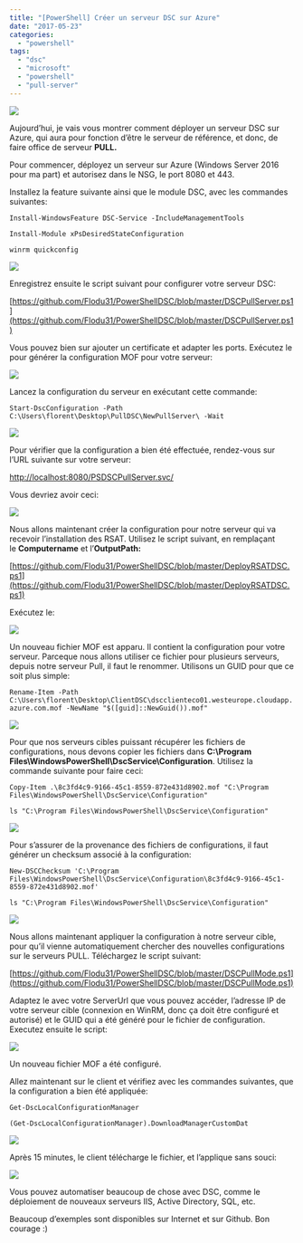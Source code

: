 ```yaml
---
title: "[PowerShell] Créer un serveur DSC sur Azure"
date: "2017-05-23"
categories: 
  - "powershell"
tags: 
  - "dsc"
  - "microsoft"
  - "powershell"
  - "pull-server"
---
```


[![](https://cloudyjourney.fr/wp-content/uploads/2018/01/PowerShell.png)](https://cloudyjourney.fr/wp-content/uploads/2018/01/PowerShell.png)

Aujourd’hui, je vais vous montrer comment déployer un serveur DSC sur Azure, qui aura pour fonction d’être le serveur de référence, et donc, de faire office de serveur **PULL.**

Pour commencer, déployez un serveur sur Azure (Windows Server 2016 pour ma part) et autorisez dans le NSG, le port 8080 et 443.

Installez la feature suivante ainsi que le module DSC, avec les commandes suivantes:

`Install-WindowsFeature DSC-Service -IncludeManagementTools`

`Install-Module xPsDesiredStateConfiguration`

`winrm quickconfig`

[![](https://cloudyjourney.fr/wp-content/uploads/2018/01/0486.PDSDSC01.png)](https://cloudyjourney.fr/wp-content/uploads/2018/01/0486.PDSDSC01.png)

Enregistrez ensuite le script suivant pour configurer votre serveur DSC:

[https://github.com/Flodu31/PowerShellDSC/blob/master/DSCPullServer.ps1](https://github.com/Flodu31/PowerShellDSC/blob/master/DSCPullServer.ps1)

Vous pouvez bien sur ajouter un certificate et adapter les ports. Exécutez le pour générer la configuration MOF pour votre serveur:

[![](https://cloudyjourney.fr/wp-content/uploads/2018/01/4520.PDSDSC02.png)](https://cloudyjourney.fr/wp-content/uploads/2018/01/4520.PDSDSC02.png)

Lancez la configuration du serveur en exécutant cette commande:

`Start-DscConfiguration -Path C:\Users\florent\Desktop\PullDSC\NewPullServer\ -Wait`

[![](https://cloudyjourney.fr/wp-content/uploads/2018/01/6685.PDSDSC03.png)](https://cloudyjourney.fr/wp-content/uploads/2018/01/6685.PDSDSC03.png)

Pour vérifier que la configuration a bien été effectuée, rendez-vous sur l’URL suivante sur votre serveur:

[http://localhost:8080/PSDSCPullServer.svc/](http://localhost:8080/PSDSCPullServer.svc/)

Vous devriez avoir ceci:

[![](https://cloudyjourney.fr/wp-content/uploads/2018/01/2475.PDSDSC04.png)](https://cloudyjourney.fr/wp-content/uploads/2018/01/2475.PDSDSC04.png)

Nous allons maintenant créer la configuration pour notre serveur qui va recevoir l’installation des RSAT. Utilisez le script suivant, en remplaçant le **Computername** et l’**OutputPath:**

[https://github.com/Flodu31/PowerShellDSC/blob/master/DeployRSATDSC.ps1](https://github.com/Flodu31/PowerShellDSC/blob/master/DeployRSATDSC.ps1)

Exécutez le:

[![](https://cloudyjourney.fr/wp-content/uploads/2018/01/8814.PDSDSC05.png)](https://cloudyjourney.fr/wp-content/uploads/2018/01/8814.PDSDSC05.png)

Un nouveau fichier MOF est apparu. Il contient la configuration pour votre serveur. Parceque nous allons utiliser ce fichier pour plusieurs serveurs, depuis notre serveur Pull, il faut le renommer. Utilisons un GUID pour que ce soit plus simple:

`Rename-Item -Path C:\Users\florent\Desktop\ClientDSC\dscclienteco01.westeurope.cloudapp.azure.com.mof -NewName "$([guid]::NewGuid()).mof"`

[![](https://cloudyjourney.fr/wp-content/uploads/2018/01/1070.PDSDSC06.png)](https://cloudyjourney.fr/wp-content/uploads/2018/01/1070.PDSDSC06.png)

Pour que nos serveurs cibles puissant récupérer les fichiers de configurations, nous devons copier les fichiers dans **C:\\Program Files\\WindowsPowerShell\\DscService\\Configuration**. Utilisez la commande suivante pour faire ceci:

`Copy-Item .\8c3fd4c9-9166-45c1-8559-872e431d8902.mof "C:\Program Files\WindowsPowerShell\DscService\Configuration"`

`ls "C:\Program Files\WindowsPowerShell\DscService\Configuration"`

[![](https://cloudyjourney.fr/wp-content/uploads/2018/01/3146.PDSDSC07.png)](https://cloudyjourney.fr/wp-content/uploads/2018/01/3146.PDSDSC07.png)

Pour s’assurer de la provenance des fichiers de configurations, il faut générer un checksum associé à la configuration:

`New-DSCChecksum 'C:\Program Files\WindowsPowerShell\DscService\Configuration\8c3fd4c9-9166-45c1-8559-872e431d8902.mof'`

`ls "C:\Program Files\WindowsPowerShell\DscService\Configuration"`

[![](https://cloudyjourney.fr/wp-content/uploads/2018/01/8836.PDSDSC08.png)](https://cloudyjourney.fr/wp-content/uploads/2018/01/8836.PDSDSC08.png)

Nous allons maintenant appliquer la configuration à notre serveur cible, pour qu’il vienne automatiquement chercher des nouvelles configurations sur le serveurs PULL. Téléchargez le script suivant:

[https://github.com/Flodu31/PowerShellDSC/blob/master/DSCPullMode.ps1](https://github.com/Flodu31/PowerShellDSC/blob/master/DSCPullMode.ps1)

Adaptez le avec votre ServerUrl que vous pouvez accéder, l’adresse IP de votre serveur cible (connexion en WinRM, donc ça doit être configuré et autorisé) et le GUID qui a été généré pour le fichier de configuration. Executez ensuite le script:

[![](https://cloudyjourney.fr/wp-content/uploads/2018/01/0003.PDSDSC09.png)](https://cloudyjourney.fr/wp-content/uploads/2018/01/0003.PDSDSC09.png)

Un nouveau fichier MOF a été configuré.

Allez maintenant sur le client et vérifiez avec les commandes suivantes, que la configuration a bien été appliquée:

`Get-DscLocalConfigurationManager`

`(Get-DscLocalConfigurationManager).DownloadManagerCustomDat`

[![](https://cloudyjourney.fr/wp-content/uploads/2018/01/0407.PDSDSC10.png)](https://cloudyjourney.fr/wp-content/uploads/2018/01/0407.PDSDSC10.png)

Après 15 minutes, le client télécharge le fichier, et l’applique sans souci:

[![](https://cloudyjourney.fr/wp-content/uploads/2018/01/6011.PDSDSC11.png)](https://cloudyjourney.fr/wp-content/uploads/2018/01/6011.PDSDSC11.png)

Vous pouvez automatiser beaucoup de chose avec DSC, comme le déploiement de nouveaux serveurs IIS, Active Directory, SQL, etc.

Beaucoup d’exemples sont disponibles sur Internet et sur Github. Bon courage :)
